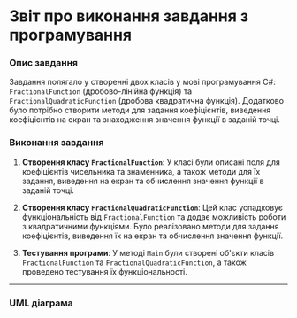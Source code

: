 Звіт про виконання завдання з програмування
===============================================

### Опис завдання
Завдання полягало у створенні двох класів у мові програмування C#: `FractionalFunction` (дробово-лінійна функція) та `FractionalQuadraticFunction` (дробова квадратична функція). Додатково було потрібно створити методи для задання коефіцієнтів, виведення коефіцієнтів на екран та знаходження значення функції в заданій точці.

### Виконання завдання
1. **Створення класу `FractionalFunction`**: У класі були описані поля для коефіцієнтів чисельника та знаменника, а також методи для їх задання, виведення на екран та обчислення значення функції в заданій точці.
   
2. **Створення класу `FractionalQuadraticFunction`**: Цей клас успадковує функціональність від `FractionalFunction` та додає можливість роботи з квадратичними функціями. Було реалізовано методи для задання коефіцієнтів, виведення їх на екран та обчислення значення функції.

3. **Тестування програми**: У методі `Main` були створені об'єкти класів `FractionalFunction` та `FractionalQuadraticFunction`, а також проведено тестування їх функціональності.

---

### UML діаграма 
